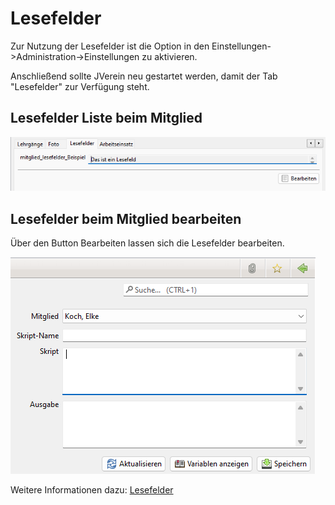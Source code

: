 # Lesefelder

Zur Nutzung der Lesefelder ist die Option in den Einstellungen->Administration->Einstellungen zu aktivieren.

Anschließend sollte JVerein neu gestartet werden, damit der Tab "Lesefelder" zur Verfügung steht.

## Lesefelder Liste beim Mitglied

![](../../../../v3.1.x/mitglieder/content/img/LesefelderTab.png)

## Lesefelder beim Mitglied bearbeiten

Über den Button Bearbeiten lassen sich die Lesefelder bearbeiten.

![](../../../../v3.1.x/administration/mitglieder/img/Lesefeld.png)

Weitere Informationen dazu: [Lesefelder](../../administration/mitglieder/lesefelder.md)
